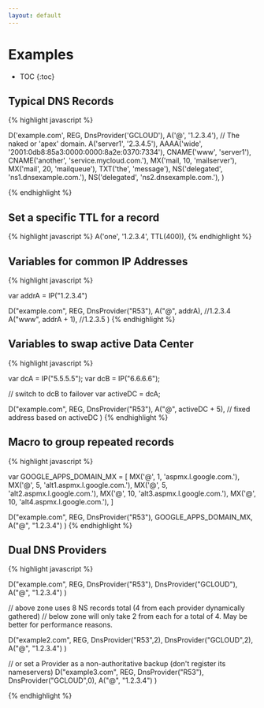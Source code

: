 ```yaml
---
layout: default
---
```


# Examples

* TOC
{:toc}

## Typical DNS Records

{% highlight javascript %}

D('example.com', REG, DnsProvider('GCLOUD'),
    A('@', '1.2.3.4'),  // The naked or 'apex' domain.
    A('server1', '2.3.4.5'),
    AAAA('wide', '2001:0db8:85a3:0000:0000:8a2e:0370:7334'),
    CNAME('www', 'server1'),
    CNAME('another', 'service.mycloud.com.'),
    MX('mail, 10, 'mailserver'),
    MX('mail', 20, 'mailqueue'),
    TXT('the', 'message'),
    NS('delegated', 'ns1.dnsexample.com.'),
    NS('delegated', 'ns2.dnsexample.com.'),
)

{% endhighlight %}

## Set a specific TTL for a record

{% highlight javascript %}
    A('one', '1.2.3.4', TTL(400)),
{% endhighlight %}

## Variables for common IP Addresses

{% highlight javascript %}

var addrA = IP("1.2.3.4")

D("example.com", REG, DnsProvider("R53"),
    A("@", addrA), //1.2.3.4
    A("www", addrA + 1), //1.2.3.5
)
{% endhighlight %}

## Variables to swap active Data Center

{% highlight javascript %}

var dcA = IP("5.5.5.5");
var dcB = IP("6.6.6.6");

// switch to dcB to failover
var activeDC = dcA;

D("example.com", REG, DnsProvider("R53"),
    A("@", activeDC + 5), // fixed address based on activeDC
)
{% endhighlight %}

## Macro to group repeated records

{% highlight javascript %}

var GOOGLE_APPS_DOMAIN_MX = [
    MX('@', 1, 'aspmx.l.google.com.'),
    MX('@', 5, 'alt1.aspmx.l.google.com.'),
    MX('@', 5, 'alt2.aspmx.l.google.com.'),
    MX('@', 10, 'alt3.aspmx.l.google.com.'),
    MX('@', 10, 'alt4.aspmx.l.google.com.'),
]

D("example.com", REG, DnsProvider("R53"),
   GOOGLE_APPS_DOMAIN_MX,
   A("@", "1.2.3.4")
)
{% endhighlight %}

## Dual DNS Providers

{% highlight javascript %}

D("example.com", REG, DnsProvider("R53"), DnsProvider("GCLOUD"),
   A("@", "1.2.3.4")
)

// above zone uses 8 NS records total (4 from each provider dynamically gathered)
// below zone will only take 2 from each for a total of 4. May be better for performance reasons.

D("example2.com", REG, DnsProvider("R53",2), DnsProvider("GCLOUD",2),
   A("@", "1.2.3.4")
)

// or set a Provider as a non-authoritative backup (don't register its nameservers)
D("example3.com", REG, DnsProvider("R53"), DnsProvider("GCLOUD",0),
   A("@", "1.2.3.4")
)

{% endhighlight %}
